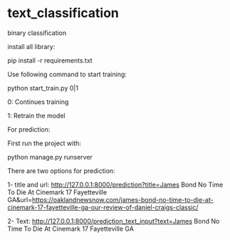 # text_classification
binary classification

install all library:

pip install -r requirements.txt

Use following command to start training:

python start_train.py 0|1

0: Continues training

1: Retrain the model

For prediction:

First run the project with:

python manage.py runserver

There are two options for prediction:

1- title and url:  http://127.0.0.1:8000/prediction?title=James Bond No Time To Die At Cinemark 17 Fayetteville GA&url=https://oaklandnewsnow.com/james-bond-no-time-to-die-at-cinemark-17-fayetteville-ga-our-review-of-daniel-craigs-classic/

2- Text: http://127.0.0.1:8000/prediction_text_input?text=James Bond No Time To Die At Cinemark 17 Fayetteville GA
